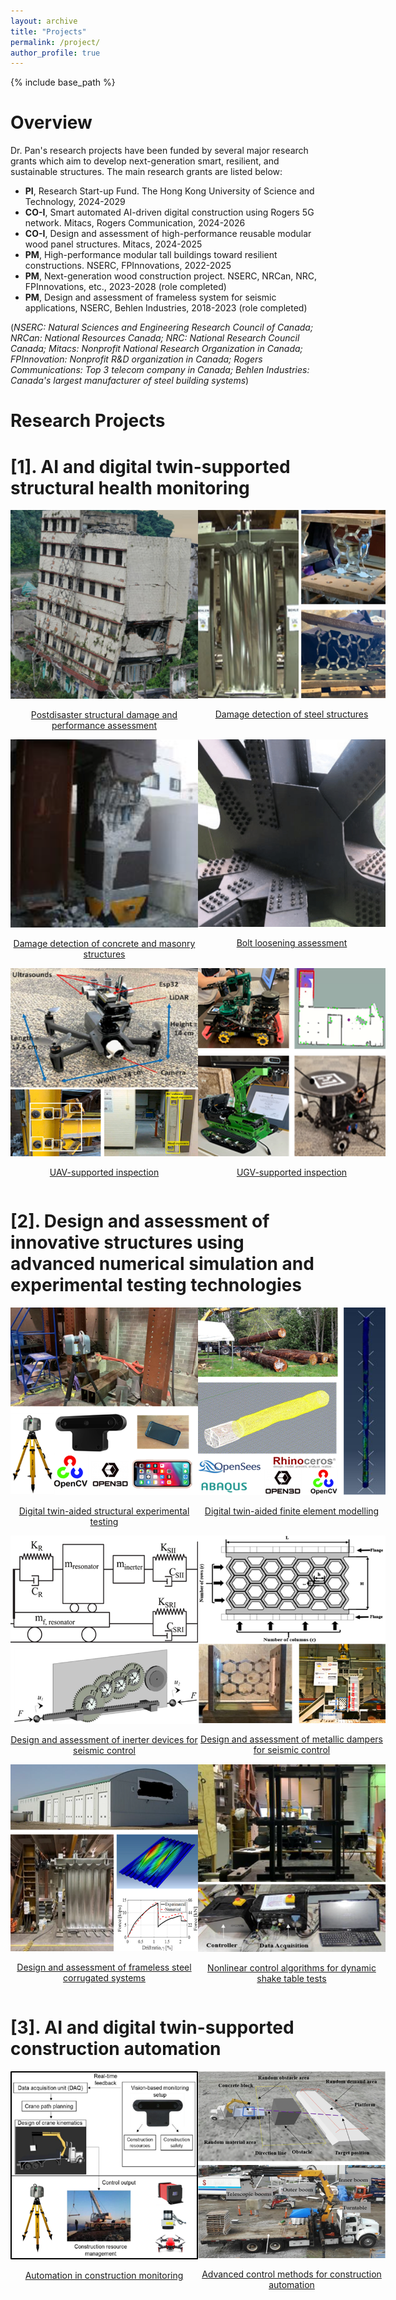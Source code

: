 ```yaml
---
layout: archive
title: "Projects"
permalink: /project/
author_profile: true
---
```


{% include base_path %}

Overview
======
Dr. Pan's research projects have been funded by several major research grants which aim to develop next-generation smart, resilient, and sustainable structures. The main research grants are listed below:
* __PI__, Research Start-up Fund. The Hong Kong University of Science and Technology, 2024-2029
* __CO-I__, Smart automated AI-driven digital construction using Rogers 5G network. Mitacs, Rogers Communication, 2024-2026
* __CO-I__, Design and assessment of high-performance reusable modular wood panel structures. Mitacs, 2024-2025
* __PM__, High-performance modular tall buildings toward resilient constructions. NSERC, FPInnovations, 2022-2025
* __PM__, Next-generation wood construction project. NSERC, NRCan, NRC, FPInnovations, etc., 2023-2028 (role completed)
* __PM__, Design and assessment of frameless system for seismic applications, NSERC, Behlen Industries, 2018-2023 (role completed)

(*NSERC: Natural Sciences and Engineering Research Council of Canada; NRCan: National Resources Canada; NRC: National Research Council Canada; Mitacs: Nonprofit National Research Organization in Canada; FPInnovation: Nonprofit R&D organization in Canada; Rogers Communications: Top 3 telecom company in Canada; Behlen Industries: Canada's largest manufacturer of steel building systems*)


Research Projects
======

[1]. AI and digital twin-supported structural health monitoring
======
<!--- SHM -->

<div style="display: flex; justify-content: space-around;">
  
  <div style="text-align: center;">
    <a href="https://GriffonXPan.github.io/profile/files/postdisaster_framework.html">
      <img src="https://raw.githubusercontent.com/GriffonXPan/profile/refs/heads/master/images/project_icons/postdisaster_framework.png" alt="Image 1" width="300" />
    </a>
    <p style="width: 300px;"><a href="https://GriffonXPan.github.io/profile/files/postdisaster_framework.html">Postdisaster structural damage and performance assessment</a></p>
  </div>
  
  <div style="text-align: center;">
    <a href="https://GriffonXPan.github.io/profile/files/steel_damage.html">
      <img src="https://raw.githubusercontent.com/GriffonXPan/profile/refs/heads/master/images/project_icons/steel_damage.png" alt="Image 2" width="300" />
    </a>
    <p style="width: 300px;"><a href="https://GriffonXPan.github.io/profile/files/steel_damage.html">Damage detection of steel structures</a></p>
  </div>

</div>


<div style="display: flex; justify-content: space-around;">
  
  <div style="text-align: center;">
    <a href="https://GriffonXPan.github.io/profile/files/concrete_masonry_damage.html">
      <img src="https://raw.githubusercontent.com/GriffonXPan/profile/refs/heads/master/images/project_icons/concrete_masonry_damage.png" alt="Image 3" width="300" />
    </a>
    <p style="width: 300px;"><a href="https://GriffonXPan.github.io/profile/files/concrete_masonry_damage.html">Damage detection of concrete and masonry structures</a></p>
  </div>

  <div style="text-align: center;">
    <a href="https://GriffonXPan.github.io/profile/files/bolt_loosening.html">
      <img src="https://raw.githubusercontent.com/GriffonXPan/profile/refs/heads/master/images/project_icons/bolt_loosening.png" alt="Image 4" width="300" />
    </a>
    <p style="width: 300px;"><a href="https://GriffonXPan.github.io/profile/files/bolt_loosening.html">Bolt loosening assessment</a></p>
  </div>

</div>


<div style="display: flex; justify-content: space-around;">
  
  <div style="text-align: center;">
    <a href="https://GriffonXPan.github.io/profile/files/UAV_inspection.html">
      <img src="https://raw.githubusercontent.com/GriffonXPan/profile/refs/heads/master/images/project_icons/UAV_damage.png" alt="Image 5" width="300" />
    </a>
    <p style="width: 300px;"><a href="https://GriffonXPan.github.io/profile/files/UAV_inspection.html">UAV-supported inspection</a></p>
  </div>
  
  <div style="text-align: center;">
    <a href="https://GriffonXPan.github.io/profile/files/UGV_inspection.html">
      <img src="https://raw.githubusercontent.com/GriffonXPan/profile/refs/heads/master/images/project_icons/UGV_damage.png" alt="Image 6" width="300" />
    </a>
    <p style="width: 300px;"><a href="https://GriffonXPan.github.io/profile/files/UGV_inspection.html">UGV-supported inspection</a></p>
  </div>

</div>



[2]. Design and assessment of innovative structures using advanced numerical simulation and experimental testing technologies
======
<!--- structural design and assessment -->

<div style="display: flex; justify-content: space-around;">
  
  <div style="text-align: center;">
    <a href="https://GriffonXPan.github.io/profile/files/Digital_twin_testing.html">
      <img src="https://raw.githubusercontent.com/GriffonXPan/profile/refs/heads/master/images/project_icons/Digital_twin_test.png" alt="Image 1" width="300" />
    </a>
    <p style="width: 300px;"><a href="https://GriffonXPan.github.io/profile/files/Digital_twin_testing.html">Digital twin-aided structural experimental testing</a></p>
  </div>
  
  <div style="text-align: center;">
    <a href="https://GriffonXPan.github.io/profile/files/Digital_twin_modelling.html">
      <img src="https://raw.githubusercontent.com/GriffonXPan/profile/refs/heads/master/images/project_icons/Digital_twin_modelling.png" alt="Image 2" width="300" />
    </a>
    <p style="width: 300px;"><a href="https://GriffonXPan.github.io/profile/files/Digital_twin_modelling.html">Digital twin-aided finite element modelling</a></p>
  </div>

</div>


<div style="display: flex; justify-content: space-around;">
  
  <div style="text-align: center;">
    <a href="https://GriffonXPan.github.io/profile/files/inerter_damper.html">
      <img src="https://raw.githubusercontent.com/GriffonXPan/profile/refs/heads/master/images/project_icons/inerter_damper.png" alt="Image 3" width="300" />
    </a>
    <p style="width: 300px;"><a href="https://GriffonXPan.github.io/profile/files/inerter_damper.html">Design and assessment of inerter devices for seismic control</a></p>
  </div>
  
  <div style="text-align: center;">
    <a href="https://GriffonXPan.github.io/profile/files/steel_damper.html">
      <img src="https://raw.githubusercontent.com/GriffonXPan/profile/refs/heads/master/images/project_icons/steel_damper.png" alt="Image 4" width="300" />
    </a>
    <p style="width: 300px;"><a href="https://GriffonXPan.github.io/profile/files/steel_damper.html">Design and assessment of metallic dampers for seismic control</a></p>
  </div>

</div>


<div style="display: flex; justify-content: space-around;">
  
  <div style="text-align: center;">
    <a href="https://GriffonXPan.github.io/profile/files/corrugated_steel.html">
      <img src="https://raw.githubusercontent.com/GriffonXPan/profile/refs/heads/master/images/project_icons/corrugated_steel.png" alt="Image 5" width="300" />
    </a>
    <p style="width: 300px;"><a href="https://GriffonXPan.github.io/profile/files/corrugated_steel.html">Design and assessment of frameless steel corrugated systems</a></p>
  </div>
  
  <div style="text-align: center;">
    <a href="https://GriffonXPan.github.io/profile/files/shake_table_control.html">
      <img src="https://raw.githubusercontent.com/GriffonXPan/profile/refs/heads/master/images/project_icons/shake_table_control.png" alt="Image 6" width="300" />
    </a>
    <p style="width: 300px;"><a href="https://GriffonXPan.github.io/profile/files/shake_table_control.html">Nonlinear control algorithms for dynamic shake table tests</a></p>
  </div>

</div>


[3]. AI and digital twin-supported construction automation
======
<!--- construction automation -->

<div style="display: flex; justify-content: space-around;">
  
  <div style="text-align: center;">
    <a href="https://GriffonXPan.github.io/profile/files/construction_monitoring.html">
      <img src="https://raw.githubusercontent.com/GriffonXPan/profile/refs/heads/master/images/project_icons/construction_monitoring.png" alt="Image 1" width="300" />
    </a>
    <p style="width: 300px;"><a href="https://GriffonXPan.github.io/profile/files/construction_monitoring.html">Automation in construction monitoring</a></p>
  </div>
  
  <div style="text-align: center;">
    <a href="https://GriffonXPan.github.io/profile/files/construction_control.html">
      <img src="https://raw.githubusercontent.com/GriffonXPan/profile/refs/heads/master/images/project_icons/construction_control.png" alt="Image 2" width="300" />
    </a>
    <p style="width: 300px;"><a href="https://GriffonXPan.github.io/profile/files/construction_control.html">Advanced control methods for construction automation</a></p>
  </div>

</div>



